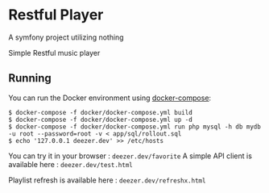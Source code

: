 Restful Player
===

A symfony project utilizing nothing

Simple Restful music player

## Running

You can run the Docker environment using [docker-compose](https://docs.docker.com/compose/):

    $ docker-compose -f docker/docker-compose.yml build
    $ docker-compose -f docker/docker-compose.yml up -d
    $ docker-compose -f docker/docker-compose.yml run php mysql -h db mydb -u root --password=root -v < app/sql/rollout.sql
    $ echo '127.0.0.1 deezer.dev' >> /etc/hosts

You can try it in your browser : `deezer.dev/favorite`
A simple API client is available here : `deezer.dev/test.html`

Playlist refresh is available here : `deezer.dev/refreshx.html`

